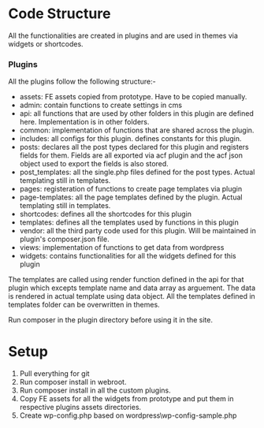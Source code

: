 # Code Structure
All the functionalities are created in plugins and are used in themes via widgets or shortcodes. 

### Plugins
All the plugins follow the following structure:-
- assets: FE assets copied from prototype. Have to be copied manually.
- admin: contain functions to create settings in cms
- api: all functions that are used by other folders in this plugin are defined here. Implementation is in other folders.
- common: implementation of functions that are shared across the plugin. 
- includes: all configs for this plugin. defines constants for this plugin.
- posts: declares all the post types declared for this plugin and registers fields for them. Fields are all exported via acf plugin and the acf json object used to export the fields is also stored.
- post_templates: all the single.php files defined for the post types. Actual templating still in templates.
- pages: registeration of functions to create page templates via plugin
- page-templates: all the page templates defined by the plugin. Actual templating still in templates.
- shortcodes: defines all the shortcodes for this plugin
- templates: defines all the templates used by functions in this plugin
- vendor: all the third party code used for this plugin. Will be maintained in plugin's composer.json file.
- views: implementation of functions to get data from wordpress
- widgets: contains functionalities for all the widgets defined for this plugin
 
The templates are called using render function defined in the api for that plugin which excepts template name and data array as arguement. The data is rendered in actual template using data object. All the templates defined in templates folder can be overwritten in themes.

Run composer in the plugin directory before using it in the site.
# Setup
1. Pull everything for git
2. Run composer install in webroot.
3. Run composer install in all the custom plugins.
4. Copy FE assets for all the widgets from prototype and put them in respective plugins assets directories.
6. Create wp-config.php based on wordpress\wp-config-sample.php
